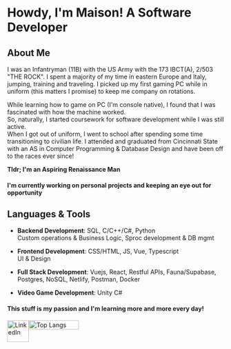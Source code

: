 # Howdy, I'm Maison! A Software Developer

## About Me

I was an Infantryman (11B) with the US Army with the 173 IBCT(A), 2/503 "THE ROCK". I spent a majority of my time in eastern Europe and Italy, jumping, training and traveling. I picked up my first gaming PC while in uniform (this matters I promise) to keep me company on rotations. 

While learning how to game on PC (I'm console native), I found that I was fascinated with how the machine worked.  
So, naturally, I started coursework for software development while I was still active.  
When I got out of uniform, I went to school after spending some time transitioning to civilian life. I attended and graduated from Cincinnati State with an AS in Computer Programming & Database Design and have been off to the races ever since!

**Tldr; I'm an Aspiring Renaissance Man**

#### I'm currently working on personal projects and keeping an eye out for opportunity

## Languages & Tools

- **Backend Development**: SQL, C/C++/C#, Python  
  Custom operations & Business Logic, Sproc development & DB mgmt

- **Frontend Development**: CSS/HTML, JS, Vue, Typescript  
  UI & Design

- **Full Stack Development**: Vuejs, React, Restful APIs, Fauna/Supabase, Postgres, NoSQL, Netlify, Postman, Docker

- **Video Game Development**: Unity C#

#### This stuff is my passion and I'm learning more and more every day!

<div style="display: flex;">
  <a href="https://www.linkedin.com/in/maisonca/"><img src="https://www.vectorico.com/wp-content/uploads/2018/02/LinkedIn-Icon-squircle.png" alt="LinkedIn" width="50" height="50" /></a>
  <img src="https://github-readme-stats.vercel.app/api/top-langs/?username=maison-a&layout=compact&theme=gruvbox" alt="Top Langs" style="width: 48%; margin-right: 4%;" />
</div>

